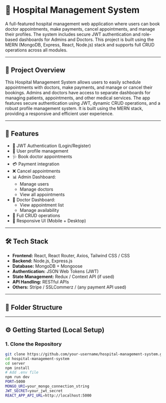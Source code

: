 # 🏥 Hospital Management System

A full-featured hospital management web application where users can book doctor appointments, make payments, cancel appointments, and manage their profiles. The system includes secure JWT authentication and role-based dashboards for Admins and Doctors. This project is built using the MERN (MongoDB, Express, React, Node.js) stack and supports full CRUD operations across all modules.

---

## 🚀 Project Overview

This Hospital Management System allows users to easily schedule appointments with doctors, make payments, and manage or cancel their bookings. Admins and doctors have access to separate dashboards for managing patients, appointments, and other medical services. The app features secure authentication using JWT, dynamic CRUD operations, and a robust profile management system. It is built using the MERN stack, providing a responsive and efficient user experience.

---

## 🧩 Features

- 🔐 JWT Authentication (Login/Register)
- 👤 User profile management
- 🩺 Book doctor appointments
- 💳 Payment integration
- ❌ Cancel appointments
- 📊 Admin Dashboard:
  - Manage users
  - Manage doctors
  - View all appointments
- 🩻 Doctor Dashboard:
  - View appointment list
  - Manage availability
- 🔁 Full CRUD operations
- 📱 Responsive UI (Mobile + Desktop)

---

## 🛠️ Tech Stack

- **Frontend:** React, React Router, Axios, Tailwind CSS / CSS
- **Backend:** Node.js, Express.js
- **Database:** MongoDB + Mongoose
- **Authentication:** JSON Web Tokens (JWT)
- **State Management:** Redux / Context API (if used)
- **API Handling:** RESTful APIs
- **Others:** Stripe / SSLCommerz / (any payment API used)

---

## 📂 Folder Structure


---

## ⚙️ Getting Started (Local Setup)

### 1. Clone the Repository

```bash
git clone https://github.com/your-username/hospital-management-system.git
cd hospital-management-system
cd server
npm install
# Add .env file
npm run dev
PORT=5000
MONGO_URI=your_mongo_connection_string
JWT_SECRET=your_jwt_secret
REACT_APP_API_URL=http://localhost:5000
